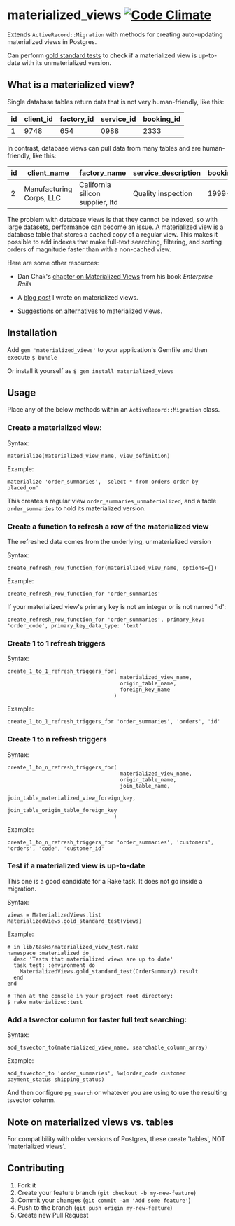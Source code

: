 # materialized_views [![Code Climate](https://codeclimate.com/github/bluerogue251/materialized_views.png)](https://codeclimate.com/github/bluerogue251/materialized_views)

Extends `ActiveRecord::Migration` with methods for creating auto-updating materialized views in Postgres.

Can perform [gold standard tests](http://blog.codeclimate.com/blog/2014/02/20/gold-master-testing/) to check if a materialized view is up-to-date with its unmaterialized version.

## What is a materialized view?

Single database tables return data that is not very human-friendly, like this:

| id | client_id | factory_id | service_id | booking_id |
|----|-----------|------------|------------|------------|
| 1  | 9748      | 654        | 0988       | 2333       |

In contrast, database views can pull data from many tables and are human-friendly, like this:

| id | client_name                | factory_name                     | service_description | booking_start_date |
|----|----------------------------|----------------------------------|---------------------|--------------------|
| 2  | Manufacturing Corps, LLC   | California silicon supplier, ltd | Quality inspection  | 1999-12-25         |

The problem with database views is that they cannot be indexed, so with large
datasets, performance can become an issue. A materialized view is a database
table that stores a cached copy of a regular view. This makes it possible to
add indexes that make full-text searching, filtering, and sorting orders of
magnitude faster than with a non-cached view.

Here are some other resources:

* Dan Chak's [chapter on Materialized Views](http://dan.chak.org/enterprise-rails/chapter-12-materialized-views/) from his book *Enterprise Rails*

* A [blog post](http://bluerogue251.wordpress.com/2014/03/23/354/) I wrote on materialized views.

* [Suggestions on alternatives](http://bluerogue251.wordpress.com/2014/09/23/materialized-view-alternatives/) to materialized views.


## Installation

Add `gem 'materialized_views'` to your application's Gemfile and then execute `$ bundle`

Or install it yourself as `$ gem install materialized_views`

## Usage

Place any of the below methods within an `ActiveRecord::Migration` class.

### Create a materialized view:
Syntax:

    materialize(materialized_view_name, view_definition)

Example:

    materialize 'order_summaries', 'select * from orders order by placed_on'

This creates a regular view `order_summaries_unmaterialized`, and a table `order_summaries` to hold its materialized version.

### Create a function to refresh a row of the materialized view
The refreshed data comes from the underlying, unmaterialized version

Syntax:

    create_refresh_row_function_for(materialized_view_name, options={})

Example:

    create_refresh_row_function_for 'order_summaries'

If your materialized view's primary key is not an integer or is not named 'id':

    create_refresh_row_function_for 'order_summaries', primary_key: 'order_code', primary_key_data_type: 'text'

### Create 1 to 1 refresh triggers

Syntax:

    create_1_to_1_refresh_triggers_for(
                                        materialized_view_name,
                                        origin_table_name,
                                        foreign_key_name
                                      )

Example:

    create_1_to_1_refresh_triggers_for 'order_summaries', 'orders', 'id'

### Create 1 to n refresh triggers
Syntax:

    create_1_to_n_refresh_triggers_for(
                                        materialized_view_name,
                                        origin_table_name,
                                        join_table_name,
                                        join_table_materialized_view_foreign_key,
                                        join_table_origin_table_foreign_key
                                      )

Example:

    create_1_to_n_refresh_triggers_for 'order_summaries', 'customers', 'orders', 'code', 'customer_id'

### Test if a materialized view is up-to-date

This one is a good candidate for a Rake task.  It does not go inside a migration.

Syntax:

    views = MaterializedViews.list
    MaterializedViews.gold_standard_test(views)

Example:

    # in lib/tasks/materialized_view_test.rake
    namespace :materialized do
      desc 'Tests that materialized views are up to date'
      task test: :environment do
        MaterializedViews.gold_standard_test(OrderSummary).result
      end
    end

    # Then at the console in your project root directory:
    $ rake materialized:test

### Add a tsvector column for faster full text searching:

Syntax:

    add_tsvector_to(materialized_view_name, searchable_column_array)

Example:

    add_tsvector_to 'order_summaries', %w(order_code customer payment_status shipping_status)

And then configure `pg_search` or whatever you are using to use the resulting tsvector column.

## Note on materialized views vs. tables

For compatibility with older versions of Postgres, these create 'tables', NOT 'materialized views'.

## Contributing

1. Fork it
2. Create your feature branch (`git checkout -b my-new-feature`)
3. Commit your changes (`git commit -am 'Add some feature'`)
4. Push to the branch (`git push origin my-new-feature`)
5. Create new Pull Request
